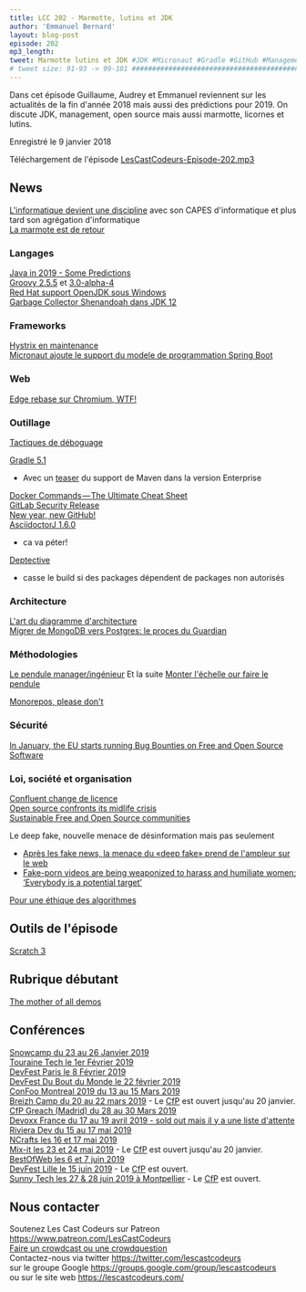 ```yaml
---
title: LCC 202 - Marmotte, lutins et JDK
author: 'Emmanuel Bernard'
layout: blog-post
episode: 202
mp3_length:
tweet: Marmotte lutins et JDK #JDK #Micronaut #Gradle #GitHub #Management #OpenSource #Scratch
# tweet size: 91-93 -> 99-101 #######################################################################
---
```

Dans cet épisode Guillaume, Audrey et Emmanuel reviennent sur les actualités de la fin d'année 2018 mais aussi des prédictions pour 2019. On discute JDK, management, open source mais aussi marmotte, licornes et lutins.

Enregistré le 9 janvier 2018

Téléchargement de l'épisode [LesCastCodeurs-Episode-202.mp3](https://traffic.libsyn.com/lescastcodeurs/LesCastCodeurs-Episode-202.mp3)

## News

[L'informatique devient une discipline](https://twitter.com/SocInfoFr/status/1082189049039896576) avec son CAPES d'informatique et plus tard son agrégation d'informatique   
[La marmote est de retour](https://twitter.com/milkaofficiel/status/1082003872514801666)  

### Langages

[Java in 2019 - Some Predictions](https://www.infoq.com/news/2018/12/java-2019-predictions)  
[Groovy 2.5.5](https://blogs.apache.org/groovy/entry/groovy-2-5-5-released) et [3.0-alpha-4](https://twitter.com/paulk_asert/status/1079528761530376193)  
[Red Hat support OpenJDK sous Windows](https://www.theserverside.com/news/252454981/Red-Hats-support-for-OpenJDK-on-Windows-anchors-Java-apps)  
[Garbage Collector Shenandoah dans JDK 12](https://bugs.openjdk.java.net/browse/JDK-8046179)  

### Frameworks

[Hystrix en maintenance](https://github.com/Netflix/Hystrix)  
[Micronaut ajoute le support du modele de programmation Spring Boot](https://www.infoq.com/news/2018/12/micronaut-for-spring-graalvm)  

### Web

[Edge rebase sur Chromium, WTF!](https://blogs.windows.com/windowsexperience/2018/12/06/microsoft-edge-making-the-web-better-through-more-open-source-collaboration/)  

### Outillage

[Tactiques de déboguage](https://twitter.com/acloudguru/status/1080859143282536448)  

[Gradle 5.1](https://docs.gradle.org/5.1/release-notes.html)

* Avec un [teaser](https://gradle.com/blog/maven/) du support de Maven dans la version Enterprise  

[Docker Commands — The Ultimate Cheat Sheet](https://hackernoon.com/docker-commands-the-ultimate-cheat-sheet-994ac78e2888)  
[GitLab Security Release](https://about.gitlab.com/2018/12/31/security-release-gitlab-11-dot-6-dot-1-released/)  
[New year, new GitHub!](https://blog.github.com/2019-01-07-new-year-new-github/)  
[AsciidoctorJ 1.6.0](https://asciidoctor.org/news/2019/01/02/asciidoctorj-1-6-0-released/)  

* ca va péter!

[Deptective](https://github.com/moditect/deptective)

* casse le build si des packages dépendent de packages non autorisés

### Architecture

[L'art du diagramme d'architecture](https://www.infoq.com/articles/crafting-architectural-diagrams?utm_source=link&utm_medium=twitter&utm_campaign=calendar)  
[Migrer de MongoDB vers Postgres: le proces du Guardian](https://www.theguardian.com/info/2018/nov/30/bye-bye-mongo-hello-postgres)  

### Méthodologies

[Le pendule manager/ingénieur](https://charity.wtf/2017/05/11/the-engineer-manager-pendulum/)
Et la suite [Monter l'échelle our faire le pendule](https://charity.wtf/2019/01/04/engineering-management-the-pendulum-or-the-ladder/)  

[Monorepos, please don't](https://medium.com/@mattklein123/monorepos-please-dont-e9a279be011b)  

### Sécurité

[In January, the EU starts running Bug Bounties on Free and Open Source Software](https://juliareda.eu/2018/12/eu-fossa-bug-bounties/)  

### Loi, société et organisation

[Confluent change de licence](https://www.confluent.io/blog/license-changes-confluent-platform)  
[Open source confronts its midlife crisis](http://dtrace.org/blogs/bmc/2018/12/14/open-source-confronts-its-midlife-crisis/)  
[Sustainable Free and Open Source communities](https://medium.com/sustainable-free-and-open-source-communities/we-need-sustainable-free-and-open-source-communities-edf92723d619)  

Le deep fake, nouvelle menace de désinformation mais pas seulement

* [Après les fake news, la menace du «deep fake» prend de l'ampleur sur le web](http://www.lefigaro.fr/secteur/high-tech/2019/01/02/32001-20190102ARTFIG00162-apres-les-fake-news-la-menace-du-deep-fake-prend-de-l-ampleur-sur-le-web.php)  
* [Fake-porn videos are being weaponized to harass and humiliate women: ‘Everybody is a potential target’](https://www.washingtonpost.com/technology/2018/12/30/fake-porn-videos-are-being-weaponized-harass-humiliate-women-everybody-is-potential-target/?noredirect=on&utm_term=.9c63a5b45838)  

[Pour une éthique des algorithmes](https://www.franceculture.fr/emissions/la-methode-scientifique/cathy-oneil-pour-une-ethique-des-algorithmes?utm_medium=Social&utm_source=Twitter#Echobox=1546269611)  

## Outils de l'épisode

[Scratch 3](https://www.evolukid.com/single-post/2018/12/20/Les-9-nouveautes-majeures-de-scratch-3)  

## Rubrique débutant

[The mother of all demos](https://thedemoat50.org/the-demo/)  

## Conférences

[Snowcamp du 23 au 26 Janvier 2019](https://snowcamp.io/fr/)  
[Touraine Tech le 1er Février 2019](https://touraine.tech/)  
[DevFest Paris le 8 Février 2019](https://devfest-paris-2019.firebaseapp.com/)  
[DevFest Du Bout du Monde le 22 février 2019](https://devfest.duboutdumonde.bzh/)  
[ConFoo Montreal 2019 du 13 au 15 Mars 2019](https://confoo.ca/fr)  
[Breizh Camp du 20 au 22 mars 2019](https://www.breizhcamp.org/) - Le [CfP](https://auth.cfp.io/?target=https%3A%2F%2Fbreizhcamp.cfp.io%2F%23%2Fdashboard) est ouvert jusqu'au 20 janvier.  
[CfP Greach (Madrid) du 28 au 30 Mars 2019](https://www.greachconf.com/cfp/)  
[Devoxx France du 17 au 19 avril 2019 - sold out mais il y a une liste d'attente](https://www.devoxx.fr/)  
[Riviera Dev du 15 au 17 mai 2019](http://rivieradev.fr/)  
[NCrafts les 16 et 17 mai 2019](https://ncrafts.io/)  
[Mix-it les 23 et 24 mai 2019](https://mixitconf.org/en/) - Le [CfP](https://sessionize.com/mixit19/) est ouvert jusqu'au 20 janvier.  
[BestOfWeb les 6 et 7 juin 2019](http://bestofweb.paris/)  
[DevFest Lille le 15 juin 2019](https://devfest.gdglille.org/) - Le [CfP](https://conference-hall.io/public/event/6HVEO4aISYO7ctNdOIWx) est ouvert.  
[Sunny Tech les 27 & 28 juin 2019 à Montpellier](https://sunny-tech.io/) - Le [CfP](https://conference-hall.io/public/event/dWsbvnSTdg5v1pxwKhLM) est ouvert.  

## Nous contacter

Soutenez Les Cast Codeurs sur Patreon <https://www.patreon.com/LesCastCodeurs>  
[Faire un crowdcast ou une crowdquestion](https://lescastcodeurs.com/crowdcasting/)  
Contactez-nous via twitter <https://twitter.com/lescastcodeurs>  
sur le groupe Google <https://groups.google.com/group/lescastcodeurs>  
ou sur le site web <https://lescastcodeurs.com/>
